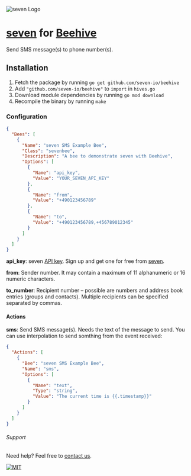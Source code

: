 ![](https://www.seven.io/wp-content/uploads/Logo.svg "seven Logo")

# [seven](https://www.seven.io) for [Beehive](https://github.com/muesli/beehive)

Send SMS message(s) to phone number(s).

## Installation

1. Fetch the package by running `go get github.com/seven-io/beehive`
2. Add `"github.com/seven-io/beehive"` to `import` in `hives.go`
3. Download module dependencies by running `go mod download`
4. Recompile the binary by running `make`

### Configuration

```json
{
  "Bees": [
    {
      "Name": "seven SMS Example Bee",
      "Class": "sevenbee",
      "Description": "A bee to demonstrate seven with Beehive",
      "Options": [
        {
          "Name": "api_key",
          "Value": "YOUR_SEVEN_API_KEY"
        },
        {
          "Name": "from",
          "Value": "+490123456789"
        },
        {
          "Name": "to",
          "Value": "+490123456789,+456789012345"
        }
      ]
    }
  ]
}
```

**api_key**: seven [API key](https://help.seven.io/en/api-key-access). Sign up and get one for free from [seven](https://www.seven.io/signup).

**from**: Sender number. It may contain a maximum of 11 alphanumeric or 16 numeric characters.

**to_number**: Recipient number – possible are numbers and address book entries (groups and contacts). Multiple
recipients can be specified separated by commas.

#### Actions

**sms**: Send SMS message(s). Needs the text of the message to send. You can use interpolation to send somthing from the
event received:

```json
{
  "Actions": [
    {
      "Bee": "seven SMS Example Bee",
      "Name": "sms",
      "Options": [
        {
          "Name": "text",
          "Type": "string",
          "Value": "The current time is {{.timestamp}}"
        }
      ]
    }
  ]
}
```

###### Support

Need help? Feel free to [contact us](https://www.seven.io/en/company/contact/).

[![MIT](https://img.shields.io/badge/License-MIT-teal.svg)](LICENSE)